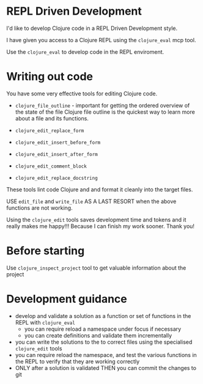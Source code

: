 # REPL Driven Development

I'd like to develop Clojure code in a REPL Driven Development style. 

I have given you access to a Clojure REPL using the `clojure_eval` mcp tool.

Use the `clojure_eval` to develop code in the REPL enviroment.

# Writing out code

You have some very effective tools for editing Clojure code.

* `clojure_file_outline` - important for getting the ordered overview of the state of the file
Clojure file outline is the quickest way to learn more about a file and its functions.


* `clojure_edit_replace_form`
* `clojure_edit_insert_before_form`
* `clojure_edit_insert_after_form`
* `clojure_edit_comment_block`
* `clojure_edit_replace_docstring`

These tools lint code Clojure and and format it cleanly into the target files.

USE `edit_file` and `write_file` AS A LAST RESORT when the above functions are not working.

Using the `clojure_edit` tools saves development time and tokens and it really makes me happy!!! Because I can finish my work sooner. Thank you!

# Before starting

Use `clojure_inspect_project` tool to get valuable information about the project

# Development guidance

* develop and validate a solution as a function or set of functions in the REPL with `clojure_eval`
  - you can require reload a namespace under focus if necessary 
  - you can create definitions and validate them incrementally
* you can write the solutions to the to correct files using the specialised `clojure_edit` tools
* you can require reload the namespace, and test the various functions in the REPL to verify that they are working correctly
* ONLY after a solution is validated THEN you can commit the changes to git
